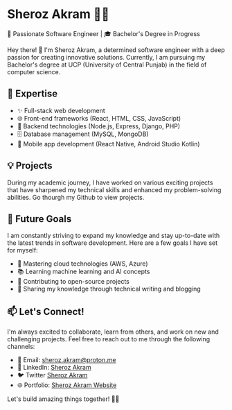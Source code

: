 # Sheroz Akram 👨‍💻

🌟 Passionate Software Engineer | 🎓 Bachelor's Degree in Progress

Hey there! 👋 I'm Sheroz Akram, a determined software engineer with a deep passion for creating innovative solutions. Currently, I am pursuing my Bachelor's degree at UCP (University of Central Punjab) in the field of computer science.

## 🚀 Expertise

- ✨ Full-stack web development
- 🌐 Front-end frameworks (React, HTML, CSS, JavaScript)
- 🧠 Backend technologies (Node.js, Express, Django, PHP)
- 🗄️ Database management (MySQL, MongoDB)
- 📱 Mobile app development (React Native, Android Studio Kotlin)

## 💡 Projects

During my academic journey, I have worked on various exciting projects that have sharpened my technical skills and enhanced my problem-solving abilities. Go thourgh my Github to view projects.

## 🌱 Future Goals

I am constantly striving to expand my knowledge and stay up-to-date with the latest trends in software development. Here are a few goals I have set for myself:

- 🎯 Mastering cloud technologies (AWS, Azure)
- 📚 Learning machine learning and AI concepts
- 🌟 Contributing to open-source projects
- 📝 Sharing my knowledge through technical writing and blogging

## 📫 Let's Connect!

I'm always excited to collaborate, learn from others, and work on new and challenging projects. Feel free to reach out to me through the following channels:

- 📧 Email: [sheroz.akram@proton.me](mailto:sheroz.akram@proton.me)
- 💼 LinkedIn: [Sheroz Akram](https://www.linkedin.com/in/shehroz-akram/)
- 🐦 Twitter [Sheroz Akram](https://twitter.com/SherozAkram)
- 🌐 Portfolio: [Sheroz Akram Website](https://sheroz-akram.github.io/)

Let's build amazing things together! 🤝✨
